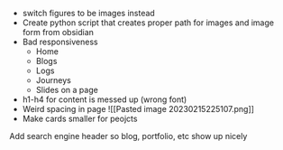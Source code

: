 - switch figures to be images instead
- Create python script that creates proper path for images and image form from obsidian
- Bad responsiveness
	- Home
	- Blogs
	- Logs
	- Journeys
	- Slides on a page
- h1-h4 for content is messed up (wrong font)
- Weird spacing in page
![[Pasted image 20230215225107.png]]
- Make cards smaller for peojcts

Add search engine header so blog, portfolio, etc show up nicely

